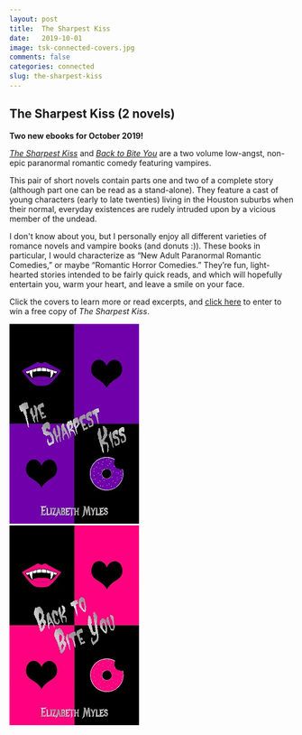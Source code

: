 ```yaml
---
layout: post
title:  The Sharpest Kiss
date:   2019-10-01
image: tsk-connected-covers.jpg
comments: false
categories: connected
slug: the-sharpest-kiss
---
```

    
## The Sharpest Kiss (2 novels)

**Two new ebooks for October 2019!**

[*The Sharpest Kiss*][tsk] and [*Back to Bite You*][btby] are a two volume low-angst, non-epic paranormal romantic comedy featuring vampires.  

This pair of short novels contain parts one and two of a complete story (although part one can be read as a stand-alone). They feature a cast of young characters (early to late twenties) living in the Houston suburbs when their normal, everyday existences are rudely intruded upon by a vicious member of the undead.

I don't know about you, but I personally enjoy all different varieties of romance novels and vampire books (and donuts :)). These books in particular, I would characterize as “New Adult Paranormal Romantic Comedies,” or maybe “Romantic Horror Comedies.” They’re fun, light-hearted stories intended to be fairly quick reads, and which will hopefully entertain you, warm your heart, and leave a smile on your face.

Click the covers to learn more or read excerpts, and [click here][giveaway] to enter to win a free copy of *The Sharpest Kiss*.

<div class="box">
	<div class="row uniform 50%">
		<div class="col-4"><span class="image fit"><a href="/novels/the-sharpest-kiss/"><img src="/images/tsk-cover-small.jpg" alt="The Sharpest Kiss" /></a></span></div>
	<div class="col-4"><span class="image fit"><a href="/novels/back-to-bite-you/"><img src="/images/btby-cover-small.jpg" alt="Back to Bite You" /></a></span></div>
	</div>
</div>

[tsk]:/novels/the-sharpest-kiss/
[btby]:/novels/back-to-bite-you/
[giveaway]:https://www.goodreads.com/giveaway/show/298607-the-sharpest-kiss
								
